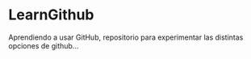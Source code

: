 # LearnGithub
Aprendiendo a usar GitHub, repositorio para experimentar las distintas opciones de github...
